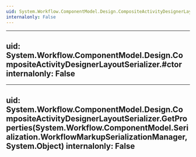 ```yaml
---
uid: System.Workflow.ComponentModel.Design.CompositeActivityDesignerLayoutSerializer
internalonly: False
---
```


---
uid: System.Workflow.ComponentModel.Design.CompositeActivityDesignerLayoutSerializer.#ctor
internalonly: False
---

---
uid: System.Workflow.ComponentModel.Design.CompositeActivityDesignerLayoutSerializer.GetProperties(System.Workflow.ComponentModel.Serialization.WorkflowMarkupSerializationManager,System.Object)
internalonly: False
---
